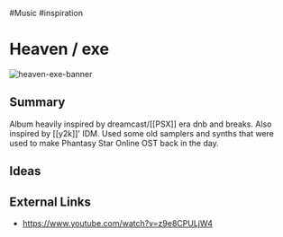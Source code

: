 #Music #inspiration 
# Heaven / exe

![heaven-exe-banner](https://i.ytimg.com/vi/z9e8CPULjW4/hq720.jpg?sqp=-oaymwE7CK4FEIIDSFryq4qpAy0IARUAAAAAGAElAADIQj0AgKJD8AEB-AH-CYAC0AWKAgwIABABGFMgYShlMA8=&rs=AOn4CLABJCerFZqy3a9choD9Q6Jf9Brzbg)

## Summary
Album heavily inspired by dreamcast/[[PSX]] era dnb and breaks. Also inspired by [[y2k]]' IDM. Used some old samplers and synths that were used to make Phantasy Star Online OST back in the day.

## Ideas

## External Links
- https://www.youtube.com/watch?v=z9e8CPULjW4
